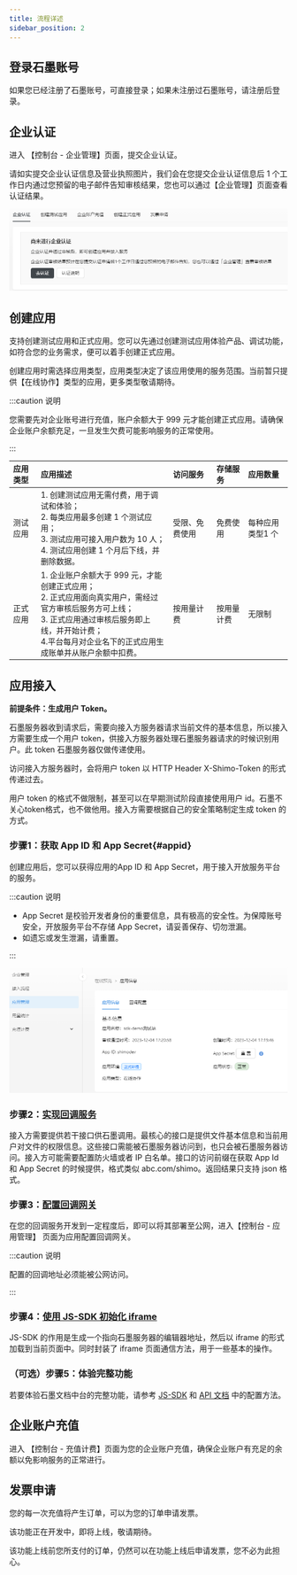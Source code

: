 ```yaml
---
title: 流程详述
sidebar_position: 2
---
```


## 登录石墨账号

如果您已经注册了石墨账号，可直接登录；如果未注册过石墨账号，请注册后登录。

## 企业认证

进入 【控制台 - 企业管理】页面，提交企业认证。

请如实提交企业认证信息及营业执照图片，我们会在您提交企业认证信息后 1 个工作日内通过您预留的电子邮件告知审核结果，您也可以通过【企业管理】页面查看认证结果。

![enterprise-certification](./../image/enterprise-certification.png)


## 创建应用

支持创建测试应用和正式应用。您可以先通过创建测试应用体验产品、调试功能，如符合您的业务需求，便可以着手创建正式应用。

创建应用时需选择应用类型，应用类型决定了该应用使用的服务范围。当前暂只提供【在线协作】类型的应用，更多类型敬请期待。

:::caution 说明

您需要先对企业账号进行充值，账户余额大于 999 元才能创建正式应用。请确保企业账户余额充足，一旦发生欠费可能影响服务的正常使用。

:::

|**应用类型**|**应用描述**|**访问服务**|**存储服务**|**应用数量**|
|:----|:----|:----|:----|:----|
|测试应用|1. 创建测试应用无需付费，用于调试和体验；<br />2. 每类应用最多创建 1 个测试应用；<br />3. 测试应用可接入用户数为 10 人；<br />4. 测试应用创建 1 个月后下线，并删除数据。|受限、免费使用| 免费使用 |每种应用类型1 个|
|正式应用| 1. 企业账户余额大于 999 元，才能创建正式应用； <br />2. 正式应用面向真实用户，需经过官方审核后服务方可上线；<br />3. 正式应用通过审核后服务即上线，并开始计费；<br />4.平台每月对企业名下的正式应用生成账单并从账户余额中扣费。 |按用量计费|按用量计费|无限制|

## 应用接入

**前提条件：生成用户 Token。**

石墨服务器收到请求后，需要向接入方服务器请求当前文件的基本信息，所以接入方需要生成一个用户 token，供接入方服务器处理石墨服务器请求的时候识别用户。此 token 石墨服务器仅做传递使用。

访问接入方服务器时，会将用户 token 以 HTTP Header X-Shimo-Token 的形式传递过去。

用户 token 的格式不做限制，甚至可以在早期测试阶段直接使用用户 id。石墨不关心token格式，也不做他用。接入方需要根据自己的安全策略制定生成 token 的方式。

### 步骤1：获取 App ID 和 App Secret{#appid}

创建应用后，您可以获得应用的App ID 和 App Secret，用于接入开放服务平台的服务。

:::caution 说明

- App Secret 是校验开发者身份的重要信息，具有极高的安全性。为保障账号安全，开放服务平台不存储 App Secret，请妥善保存、切勿泄漏。
- 如遗忘或发生泄漏，请重置。

:::

![app-information](./../image/app-information.png)

### 步骤2：[实现回调服务](./../04service-callback/interface-overview.md)

接入方需要提供若干接口供石墨调用。最核心的接口是提供文件基本信息和当前用户对文件的权限信息。这些接口需能被石墨服务器访问到，也只会被石墨服务器访问。接入方可能需要配置防火墙或者 IP 白名单。接口的访问前缀在获取 App Id 和 App Secret 的时候提供，格式类似 abc.com/shimo。返回结果只支持 json 格式。

### 步骤3：[配置回调网关](./../04service-callback/callback-gateway.md)

在您的回调服务开发到一定程度后，即可以将其部署至公网，进入【控制台 - 应用管理】 页面为应用配置回调网关。

:::caution 说明

配置的回调地址必须能被公网访问。

:::

### 步骤4：[使用 JS-SDK 初始化 iframe](./../05shimo-jssdk/overview.md)

JS-SDK 的作用是生成一个指向石墨服务器的编辑器地址，然后以 iframe 的形式加载到当前页面中。同时封装了 iframe 页面通信方法，用于一些基本的操作。

### （可选）步骤5：体验完整功能

若要体验石墨文档中台的完整功能，请参考 [JS-SDK](./../05shimo-jssdk/user-guide.md) 和 [API 文档](./../06API-document/overview.md) 中的配置方法。

## 企业账户充值

进入 【控制台 - 充值计费】页面为您的企业账户充值，确保企业账户有充足的余额以免影响服务的正常进行。

## 发票申请

您的每一次充值将产生订单，可以为您的订单申请发票。

该功能正在开发中，即将上线，敬请期待。

该功能上线前您所支付的订单，仍然可以在功能上线后申请发票，您不必为此担心。

